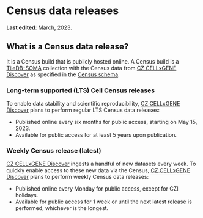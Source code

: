 # Census data releases 

**Last edited**: March, 2023.

## What is a Census data release?

It is a Census build that is publicly hosted online. A Census build is 
a [TileDB-SOMA](https://github.com/single-cell-data/TileDB-SOMA) collection with the Census data from [CZ CELLxGENE Discover](https://cellxgene.cziscience.com/) as specified in the [Census schema](https://cellxgene-census.readthedocs.io/en/latest/schema.html). 

### Long-term supported (LTS) Cell Census releases

To enable data stability and scientific reproducibility, [CZ CELLxGENE Discover](https://cellxgene.cziscience.com/) plans to perform regular LTS Census data releases:

* Published online every six months for public access, starting on May 15, 2023.
* Available for public access for at least 5 years upon publication.
 

### Weekly Census release (latest)

[CZ CELLxGENE Discover](https://cellxgene.cziscience.com/) ingests a handful of new datasets every week. To quickly enable access to these new data via the Census, [CZ CELLxGENE Discover](https://cellxgene.cziscience.com/) plans to perform weekly Census data releases:

* Published online every Monday for public access, except for CZI holidays. 
* Available for public access for 1 week or until the next latest release is performed, whichever is the longest.